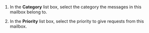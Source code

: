 <!-- markdownlint-disable-file MD041 -->
1. In the **Category** list box, select the category the messages in this mailbox belong to.

1. In the **Priority** list box, select the priority to give requests from this mailbox.
